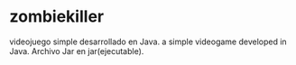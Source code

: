 # zombiekiller
videojuego simple desarrollado en Java. a simple videogame developed in Java.
Archivo Jar en jar(ejecutable).
